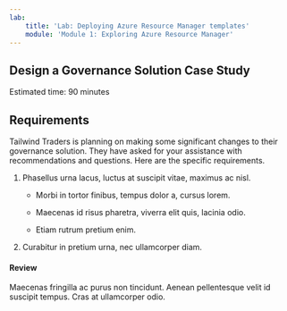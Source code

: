 ```yaml
---
lab:
    title: 'Lab: Deploying Azure Resource Manager templates'
    module: 'Module 1: Exploring Azure Resource Manager'
---
```


## Design a Governance Solution Case Study 
Estimated time: 90 minutes 

## Requirements
Tailwind Traders is planning on making some significant changes to their governance solution. They have asked for your assistance with recommendations and questions. Here are the specific requirements.

1. Phasellus urna lacus, luctus at suscipit vitae, maximus ac nisl. 

    - Morbi in tortor finibus, tempus dolor a, cursus lorem. 

    - Maecenas id risus pharetra, viverra elit quis, lacinia odio. 

    - Etiam rutrum pretium enim. 

1. Curabitur in pretium urna, nec ullamcorper diam. 

#### Review

Maecenas fringilla ac purus non tincidunt. Aenean pellentesque velit id suscipit tempus. Cras at ullamcorper odio.
